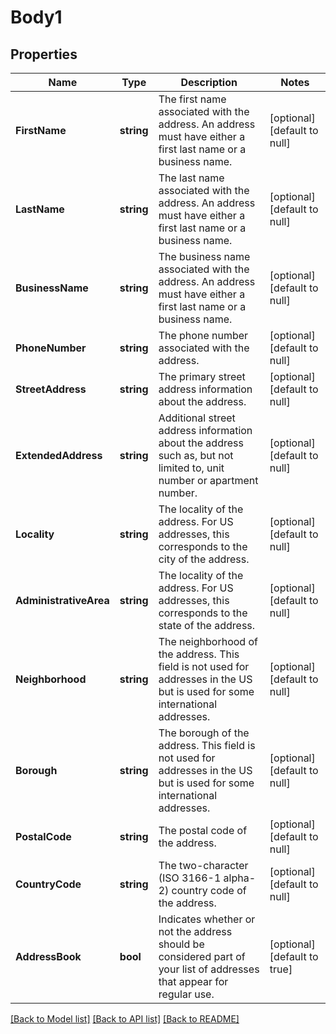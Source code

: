 # Body1

## Properties
Name | Type | Description | Notes
------------ | ------------- | ------------- | -------------
**FirstName** | **string** | The first name associated with the address. An address must have either a first last name or a business name. | [optional] [default to null]
**LastName** | **string** | The last name associated with the address. An address must have either a first last name or a business name. | [optional] [default to null]
**BusinessName** | **string** | The business name associated with the address. An address must have either a first last name or a business name. | [optional] [default to null]
**PhoneNumber** | **string** | The phone number associated with the address. | [optional] [default to null]
**StreetAddress** | **string** | The primary street address information about the address. | [optional] [default to null]
**ExtendedAddress** | **string** | Additional street address information about the address such as, but not limited to, unit number or apartment number. | [optional] [default to null]
**Locality** | **string** | The locality of the address. For US addresses, this corresponds to the city of the address. | [optional] [default to null]
**AdministrativeArea** | **string** | The locality of the address. For US addresses, this corresponds to the state of the address. | [optional] [default to null]
**Neighborhood** | **string** | The neighborhood of the address. This field is not used for addresses in the US but is used for some international addresses. | [optional] [default to null]
**Borough** | **string** | The borough of the address. This field is not used for addresses in the US but is used for some international addresses. | [optional] [default to null]
**PostalCode** | **string** | The postal code of the address. | [optional] [default to null]
**CountryCode** | **string** | The two-character (ISO 3166-1 alpha-2) country code of the address. | [optional] [default to null]
**AddressBook** | **bool** | Indicates whether or not the address should be considered part of your list of addresses that appear for regular use. | [optional] [default to true]

[[Back to Model list]](../README.md#documentation-for-models) [[Back to API list]](../README.md#documentation-for-api-endpoints) [[Back to README]](../README.md)

